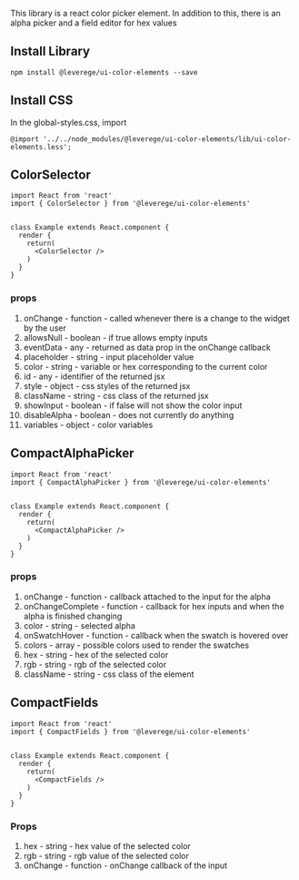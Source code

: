 
This library is a react color picker element. In addition to this, there is an alpha picker and a field editor for hex values

## Install Library

```
npm install @leverege/ui-color-elements --save
```

## Install CSS

In the global-styles.css, import
```
@import '../../node_modules/@leverege/ui-color-elements/lib/ui-color-elements.less';
```

## ColorSelector

```
import React from 'react'
import { ColorSelector } from '@leverege/ui-color-elements'


class Example extends React.component {
  render {
    return(
      <ColorSelector />
    )
  }
}
```

### props

1. onChange - function - called whenever there is a change to the widget by the user
2. allowsNull - boolean - if true allows empty inputs
3. eventData - any - returned as data prop in the onChange callback
4. placeholder - string - input placeholder value
5. color - string - variable or hex corresponding to the current color
6. id - any - identifier of the returned jsx
7. style - object - css styles of the returned jsx
8. className - string - css class of the returned jsx
9. showInput - boolean - if false will not show the color input
10. disableAlpha - boolean - does not currently do anything
11. variables - object - color variables

## CompactAlphaPicker

```
import React from 'react'
import { CompactAlphaPicker } from '@leverege/ui-color-elements'


class Example extends React.component {
  render {
    return(
      <CompactAlphaPicker />
    )
  }
}
```

### props

1. onChange - function - callback attached to the input for the alpha 
2. onChangeComplete - function - callback for hex inputs and when the alpha is finished changing
3. color - string - selected alpha
4. onSwatchHover - function - callback when the swatch is hovered over
5. colors - array - possible colors used to render the swatches
6. hex - string - hex of the selected color
7. rgb - string - rgb of the selected color
8. className - string - css class of the element

## CompactFields

```
import React from 'react'
import { CompactFields } from '@leverege/ui-color-elements'


class Example extends React.component {
  render {
    return(
      <CompactFields />
    )
  }
}
```

### Props 

1. hex - string - hex value of the selected color
2. rgb - string - rgb value of the selected color
3. onChange - function - onChange callback of the input
